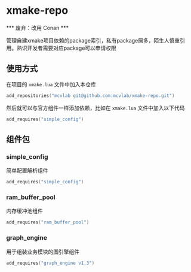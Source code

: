 # xmake-repo

*** 废弃：改用 Conan ***

管理自建xmake项目依赖的package索引，私有package居多，陌生人慎重引用。熟识开发者需要对应package可以申请权限

## 使用方式

在项目的 `xmake.lua` 文件中加入本仓库

```lua
add_repositories("mcvlab git@github.com:mcvlab/xmake-repo.git")
```

然后就可以与官方组件一样添加依赖，比如在 `xmake.lua` 文件中加入以下代码

```lua
add_requires("simple_config")
```

## 组件包

### simple_config

简单配置解析组件

```lua
add_requires("simple_config")
```

### ram_buffer_pool

内存缓冲池组件

```lua
add_requires("ram_buffer_pool")
```

### graph_engine

用于组装业务模块的图引擎组件

```lua
add_requires("graph_engine v1.3")
```

